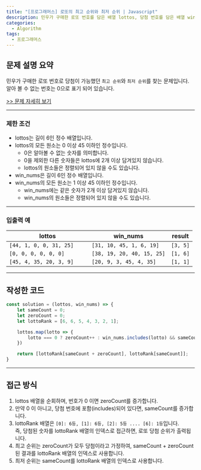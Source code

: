 ```yaml
---
title: "[프로그래머스] 로또의 최고 순위와 최저 순위 | Javascript"
description: 민우가 구매한 로또 번호를 담은 배열 lottos, 당첨 번호를 담은 배열 win_nums가 매개변수로 주어집니다. 이때, 당첨 가능한 최고 순위와 최저 순위를 차례대로 배열에 담아서 return 하도록 solution 함수 완성
categories:
  - Algorithm
tags:
  - 프로그래머스
---
```


## 문제 설명 요약

민우가 구매한 로또 번호로 당첨이 가능했던 `최고 순위`와 `최저 순위`를 찾는 문제입니다.  
알아 볼 수 없는 번호는 0으로 표기 되어 있습니다.

[>> 문제 자세히 보기](https://programmers.co.kr/learn/courses/30/lessons/77484?language=javascript)

---

### 제한 조건

- lottos는 길이 6인 정수 배열입니다.
- lottos의 모든 원소는 0 이상 45 이하인 정수입니다.
  - 0은 알아볼 수 없는 숫자를 의미합니다.
  - 0을 제외한 다른 숫자들은 lottos에 2개 이상 담겨있지 않습니다.
  - lottos의 원소들은 정렬되어 있지 않을 수도 있습니다.
- win_nums은 길이 6인 정수 배열입니다.
- win_nums의 모든 원소는 1 이상 45 이하인 정수입니다.
  - win_nums에는 같은 숫자가 2개 이상 담겨있지 않습니다.
  - win_nums의 원소들은 정렬되어 있지 않을 수도 있습니다.

---

### 입출력 예

| lottos        | win_nums        | result |
| ------------- | --------------- | --------------- |
| `[44, 1, 0, 0, 31, 25]	` | `[31, 10, 45, 1, 6, 19]` |`[3, 5]`|
| `[0, 0, 0, 0, 0, 0]`   | `[38, 19, 20, 40, 15, 25]`  |`[1, 6]`|
| `[45, 4, 35, 20, 3, 9]`   | `[20, 9, 3, 45, 4, 35]`  |`[1, 1]`|

---

## 작성한 코드

```javascript
const solution = (lottos, win_nums) => {
    let sameCount = 0;
    let zeroCount = 0;
    let lottoRank = [6, 6, 5, 4, 3, 2, 1];

    lottos.map(lotto => {
        lotto === 0 ? zeroCount++ : win_nums.includes(lotto) && sameCount++;
    })

    return [lottoRank[sameCount + zeroCount], lottoRank[sameCount]];
}
```

---

## 접근 방식

1. lottos 배열을 순회하며, 번호가 0 이면 zeroCount를 증가합니다.
2. 만약 0 이 아니고, 당첨 번호에 포함(includes)되어 있다면, sameCount를 증가합니다.
3. lottoRank 배열은 `[0]: 6등, [1]: 6등, [2]: 5등 .... [6]: 1등`입니다.  
  즉, 당첨된 숫자를 lottoRank 배열의 인덱스로 접근하면, 로또 당첨 순위가 출력됩니다.
5. 최고 순위는 zeroCount가 모두 당첨이라고 가정하여, sameCount + zeroCount 된 결과를 lottoRank 배열의 인덱스로 사용합니다.
6. 최저 순위는 sameCount를 lottoRank 배열의 인덱스로 사용합니다.
